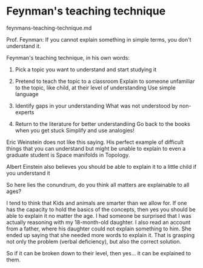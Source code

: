 # Feynman's teaching technique

feynmans-teaching-technique.md

Prof. Feynman: If you cannot explain something in simple terms, you don't understand it.

 

Feynman's teaching technique, in his own words:

 

1.  Pick a topic you want to understand and start studying it

2.  Pretend to teach the topic to a classroom
    Explain to someone unfamiliar to the topic, like child, at their level of understanding
    Use simple language

3.  Identify gaps in your understanding
    What was not understood by non-experts

4.  Return to the literature for better understandiing
    Go back to the books when you get stuck
    Simplify and use analogies!




Eric Weinstein does not like this saying. His perfect example of difficult things that you can understand but might be unable to explain to even a graduate student is Space manifolds in Topology. 

Albert Einstein also believes you should be able to explain it to a little child if you understand it

 

So here lies the conundrum, do you think all matters are explainable to all ages?






I tend to think that Kids and animals are smarter than we allow for.  If one has the capacity to hold the basics of the concepts, then yes you should be able to explain it no matter the age.  I had someone be surprised that I was actually reasoning with my 18-month-old daughter.  I also read an account from a father, where his daughter could not explain something to him.  She ended up saying that she needed more words to explain it.  That is grasping not only the problem (verbal deficiency), but also the correct solution.  

 

So if it can be broken down to their level, then yes... it can be explained to them.  


